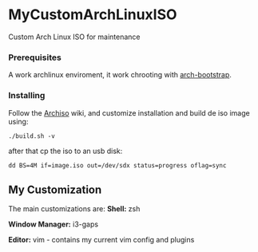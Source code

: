 # MyCustomArchLinuxISO
Custom Arch Linux ISO for maintenance

### Prerequisites

A work archlinux enviroment, it work chrooting with [arch-bootstrap](https://github.com/tokland/arch-bootstrap).

### Installing

Follow the [Archiso](https://wiki.archlinux.org/index.php/archiso) wiki, and customize installation and build de iso image using:

```
./build.sh -v
```

after that cp the iso to an usb disk:

```
dd BS=4M if=image.iso out=/dev/sdx status=progress oflag=sync
```

## My Customization
The main customizations are:
**Shell:** zsh

**Window Manager:** i3-gaps

**Editor:** vim - contains my current vim config and plugins


